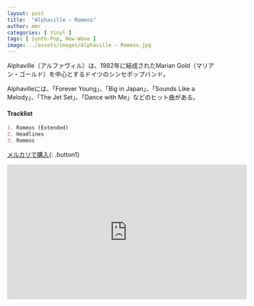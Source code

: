```yaml
---
layout: post
title:  "Alphaville – Romeos"
author: mmr
categories: [ Vinyl ]
tags: [ Synth-Pop, New-Wave ]
image: ../assets/images/Alphaville – Romeos.jpg
---
```


Alphaville（アルファヴィル）は、1982年に結成されたMarian Gold（マリアン・ゴールド）を中心とするドイツのシンセポップバンド。

Alphavilleには、「Forever Young」、「Big in Japan」、「Sounds Like a Melody」、「The Jet Set」、「Dance with Me」などのヒット曲がある。

#### Tracklist
```md
1. Romeos (Extended)
2. Headlines
3. Romeos
```

[メルカリで購入](https://jp.mercari.com/item/m19927021735?afid=6142608987){: .button1}

<iframe width="560" height="315" src="https://www.youtube.com/embed/pUg-ErF589I?si=qXgvOcxQ8oOlnYMu" title="YouTube video player" frameborder="0" allow="accelerometer; autoplay; clipboard-write; encrypted-media; gyroscope; picture-in-picture; web-share" referrerpolicy="strict-origin-when-cross-origin" allowfullscreen></iframe>
